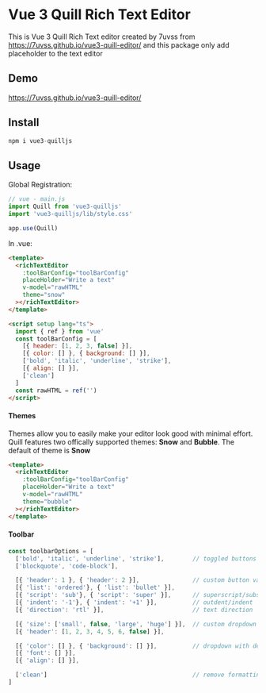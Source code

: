 # Vue 3 Quill Rich Text Editor

This is Vue 3 Quill Rich Text editor created by 7uvss from https://7uvss.github.io/vue3-quill-editor/ and this package only add placeholder to the text editor

## Demo

https://7uvss.github.io/vue3-quill-editor/

## Install

```javascript
npm i vue3-quilljs
```

## Usage

Global Registration:

```javascript
// vue - main.js
import Quill from 'vue3-quilljs'
import 'vue3-quilljs/lib/style.css'

app.use(Quill)
```

In .vue:

```html
<template>
  <richTextEditor
    :toolBarConfig="toolBarConfig"
    placeHolder="Write a text"
    v-model="rawHTML"
    theme="snow"
  ></richTextEditor>
</template>

<script setup lang="ts">
  import { ref } from 'vue'
  const toolBarConfig = [
    [{ header: [1, 2, 3, false] }],
    [{ color: [] }, { background: [] }],
    ['bold', 'italic', 'underline', 'strike'],
    [{ align: [] }],
    ['clean']
  ]
  const rawHTML = ref('')
</script>
```

#### Themes

Themes allow you to easily make your editor look good with minimal effort. Quill features two offically supported themes: **Snow** and **Bubble**. The default of theme is **Snow**

```html
<template>
  <richTextEditor
    :toolBarConfig="toolBarConfig"
    placeHolder="Write a text"
    v-model="rawHTML"
    theme="bubble"
  ></richTextEditor>
</template>
```

#### Toolbar

```Javascript
const toolbarOptions = [
  ['bold', 'italic', 'underline', 'strike'],        // toggled buttons
  ['blockquote', 'code-block'],

  [{ 'header': 1 }, { 'header': 2 }],               // custom button values
  [{ 'list': 'ordered'}, { 'list': 'bullet' }],
  [{ 'script': 'sub'}, { 'script': 'super' }],      // superscript/subscript
  [{ 'indent': '-1'}, { 'indent': '+1' }],          // outdent/indent
  [{ 'direction': 'rtl' }],                         // text direction

  [{ 'size': ['small', false, 'large', 'huge'] }],  // custom dropdown
  [{ 'header': [1, 2, 3, 4, 5, 6, false] }],

  [{ 'color': [] }, { 'background': [] }],          // dropdown with defaults from theme
  [{ 'font': [] }],
  [{ 'align': [] }],

  ['clean']                                         // remove formatting button
]
```
